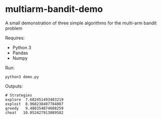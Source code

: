# multiarm-bandit-demo

A small demonstration of three simple algorithms for the multi-arm bandit problem

Requires:

- Python 3
- Pandas
- Numpy

Run:

```
python3 demo.py
```

Outputs:

```
# Strategies
explore  7.682451493483219
exploit  8.968238407784087
greedy   9.488354874608259
cheat   10.052427913089582
```
